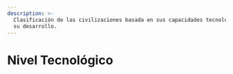 ```yaml
---
description: >-
  Clasificación de las civilizaciones basada en sus capacidades tecnológicas y
  su desarrollo.
---
```


# Nivel Tecnológico

